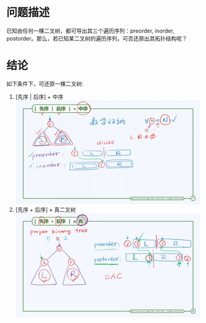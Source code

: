 # 问题描述
已知由任何一棵二叉树，都可导出其三个遍历序列：preorder, inorder, postorder。那么，若已知某二叉树的遍历序列，可否还原出其拓扑结构呢？
# 结论
如下条件下，可还原一棵二叉树:
1. [先序 | 后序] + 中序
![](https://github.com/Epsilon-Chuan/LeetCode/blob/master/tricks/%E4%BA%8C%E5%8F%89%E6%A0%91/%E7%A4%BA%E6%84%8F%E5%9B%BE/%5B%E5%85%88%E5%BA%8F%20or%20%E5%90%8E%E5%BA%8F%5D%20%2B%20%E4%B8%AD%E5%BA%8F.PNG)
2. [先序 + 后序] × 真二叉树
![](https://github.com/Epsilon-Chuan/LeetCode/blob/master/tricks/%E4%BA%8C%E5%8F%89%E6%A0%91/%E7%A4%BA%E6%84%8F%E5%9B%BE/%5B%E5%85%88%E5%BA%8F%20%2B%20%E5%90%8E%E5%BA%8F%5D%20%C3%97%20%E7%9C%9F.PNG)
